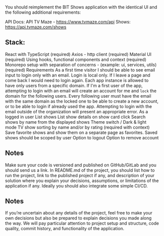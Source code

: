 You should reimplement the BIT Shows application with the identical UI and the following additional requirements: 

API Docs: 
API TV Maze - https://www.tvmaze.com/api
Shows: https://api.tvmaze.com/shows

## Stack:
React with TypeScript (required)
Axios - http client (required)
Material UI (required)
Using hooks, functional components and context (required)
Monorepo setup with separation of concerns - (example: ui, services, utils) (required)
Requirements
As a first time visitor I should be able to see email input to login only with an email. Login is local only. If I leave a page and come back I would need to login again.
Each app instance is allowed to have only users from a specific domain. If I'm a first user of the app, attempting to login with an email will create an account for me and `lock` the domain for the following users. Every following user must have the email with the same domain as the locked one to be able to create a new account, or to be able to login if already used the app.
Attempting to login with the email outside of the organization will present an appropriate error.
As a logged in user
List shows
List show details on show card click
Search shows by name from the displayed shows
Theme switch / Dark & light mode
TV show sorting by name and/or by rating (required with context)
Save favorite shows and show them on a separate page as favorites. Saved shows should be scoped by user
Option to logout
Option to remove account

## Notes
Make sure your code is versioned and published on GitHub/GitLab and you should send us a link. In README.md of the project, you should list how to run the project, link to the published project if any, and description of your solution where you explain your decisions, assumptions, or limitations of the application if any. Ideally you should also integrate some simple CI/CD.

## Notes
If you’re uncertain about any details of the project, feel free to make your own decisions but also be prepared to explain decisions you made along the way. We will pay particular attention to project setup and structure, code quality, commit history, and functionality of the application.
